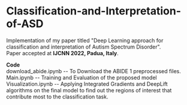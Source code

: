 # Classification-and-Interpretation-of-ASD
Implementation of my paper titled "Deep Learning approach for classification and interpretation of Autism Spectrum Disorder".  \
Paper accepted at **IJCNN 2022, Padua, Italy**. 

**Code**  \
download_abide.ipynb -- To Download the ABIDE 1 preprocessed files.  \
Main.ipynb          -- Training and Evaluation of the proposed model \
Visualization.ipynb -- Applying Integrated Gradients and DeepLift algorithms on the final model to find out the regions of interest that contribute most to the classification task. 
